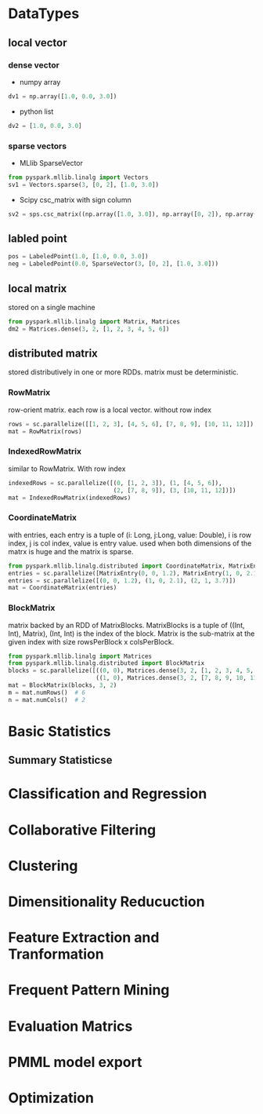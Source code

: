 # DataTypes
## local vector
### dense vector
* numpy array
```python
dv1 = np.array([1.0, 0.0, 3.0])
```
* python list
```python
dv2 = [1.0, 0.0, 3.0]
```

### sparse vectors
* MLlib SparseVector
```python
from pyspark.mllib.linalg import Vectors
sv1 = Vectors.sparse(3, [0, 2], [1.0, 3.0])
```
* Scipy csc_matrix with  sign column
```python
sv2 = sps.csc_matrix((np.array([1.0, 3.0]), np.array([0, 2]), np.array([0, 2])), shape=(3, 1))
```

## labled point
```python
pos = LabeledPoint(1.0, [1.0, 0.0, 3.0])
neg = LabeledPoint(0.0, SparseVector(3, [0, 2], [1.0, 3.0]))
```

## local matrix
stored on a single machine
```python
from pyspark.mllib.linalg import Matrix, Matrices
dm2 = Matrices.dense(3, 2, [1, 2, 3, 4, 5, 6])
```

## distributed matrix
stored distributively in one or more RDDs. matrix must be deterministic.

### RowMatrix
row-orient matrix. each row is a local vector. without row index
```python
rows = sc.parallelize([[1, 2, 3], [4, 5, 6], [7, 8, 9], [10, 11, 12]])
mat = RowMatrix(rows)
```
### IndexedRowMatrix
similar to RowMatrix. With row index
```python
indexedRows = sc.parallelize([(0, [1, 2, 3]), (1, [4, 5, 6]),
                              (2, [7, 8, 9]), (3, [10, 11, 12])])
mat = IndexedRowMatrix(indexedRows)
```
### CoordinateMatrix
with entries, each entry is a tuple of (i: Long, j:Long, value: Double), i is row index, j is col index, value is entry value.
used when both dimensions of the matrx is huge and the matrix is sparse.
```python
from pyspark.mllib.linalg.distributed import CoordinateMatrix, MatrixEntry
entries = sc.parallelize([MatrixEntry(0, 0, 1.2), MatrixEntry(1, 0, 2.1), MatrixEntry(6, 1, 3.7)])
entries = sc.parallelize([(0, 0, 1.2), (1, 0, 2.1), (2, 1, 3.7)])
mat = CoordinateMatrix(entries)
```

### BlockMatrix
matrix backed by an RDD of MatrixBlocks. MatrixBlocks is a tuple of ((Int, Int), Matrix), (Int, Int) is the index of the block.
Matrix is the sub-matrix at the given index with size rowsPerBlock x colsPerBlock.
```python
from pyspark.mllib.linalg import Matrices
from pyspark.mllib.linalg.distributed import BlockMatrix
blocks = sc.parallelize([((0, 0), Matrices.dense(3, 2, [1, 2, 3, 4, 5, 6])),
                         ((1, 0), Matrices.dense(3, 2, [7, 8, 9, 10, 11, 12]))])
mat = BlockMatrix(blocks, 3, 2)
m = mat.numRows()  # 6
n = mat.numCols()  # 2
```

# Basic Statistics
## Summary Statisticse

# Classification and Regression


# Collaborative Filtering

# Clustering

# Dimensitionality Reducuction

# Feature Extraction and Tranformation

# Frequent Pattern Mining

# Evaluation Matrics

# PMML model export

# Optimization
